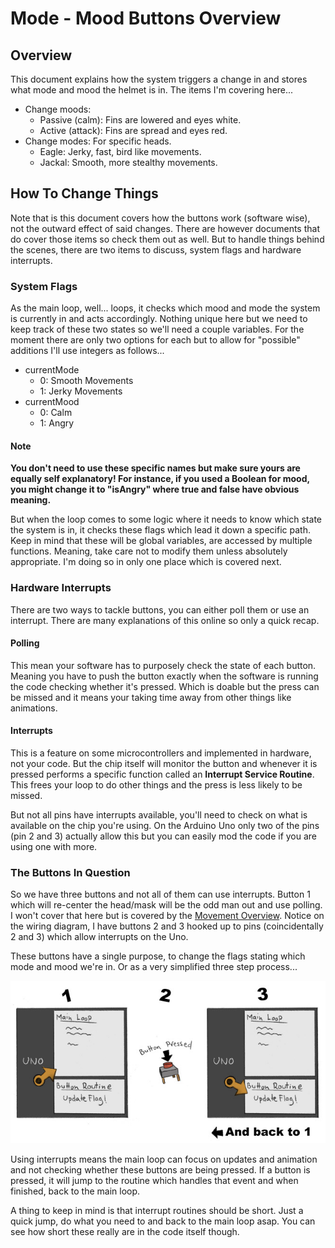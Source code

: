 # Mode - Mood Buttons Overview

## Overview

This document explains how the system triggers a change in and stores what mode
and mood the helmet is in. The items I'm covering here...

* Change moods:
    * Passive (calm): Fins are lowered and eyes white.
    * Active (attack): Fins are spread and eyes red.
* Change modes: For specific heads.
    * Eagle: Jerky, fast, bird like movements.
    * Jackal: Smooth, more stealthy movements.

## How To Change Things

Note that is this document covers how the buttons work (software wise), not the
outward effect of said changes. There are however documents that do cover those
items so check them out as well. But to handle things behind the scenes, there
are two items to discuss, system flags and hardware interrupts.

### System Flags

As the main loop, well... loops, it checks which mood and mode the system is
currently in and acts accordingly. Nothing unique here but we need to keep track
of these two states so we'll need a couple variables. For the moment there are
only two options for each but to allow for "possible" additions I'll use
integers as follows...

* currentMode
    * 0: Smooth Movements
    * 1: Jerky Movements
* currentMood
    * 0: Calm
    * 1: Angry

#### Note

**You don't need to use these specific names but make sure yours are equally
self explanatory! For instance, if you used a Boolean for mood, you might change
it to "isAngry" where true and false have obvious meaning.**

But when the loop comes to some logic where it needs to know which state the
system is in, it checks these flags which lead it down a specific path. Keep in
mind that these will be global variables, are accessed by multiple functions.
Meaning, take care not to modify them unless absolutely appropriate. I'm doing
so in only one place which is covered next.

### Hardware Interrupts

There are two ways to tackle buttons, you can either poll them or use an
interrupt. There are many explanations of this online so only a quick recap.

#### Polling

This mean your software has to purposely check the state of each button. Meaning
you have to push the button exactly when the software is running the code
checking whether it's pressed. Which is doable but the press can be missed and
it means your taking time away from other things like animations.

#### Interrupts

This is a feature on some microcontrollers and implemented in hardware, not your
code. But the chip itself will monitor the button and whenever it is pressed
performs a specific function called an **Interrupt Service Routine**. This frees
your loop to do other things and the press is less likely to be missed.

But not all pins have interrupts available, you'll need to check on what is
available on the chip you're using. On the Arduino Uno only two of the pins
(pin 2 and 3) actually allow this but you can easily mod the code if you are
using one with more.

### The Buttons In Question

So we have three buttons and not all of them can use interrupts. Button 1 which
will re-center the head/mask will be the odd man out and use polling. I won't
cover that here but is covered by the [Movement Overview](MovementOverview.md).
Notice on the wiring diagram, I have buttons 2 and 3 hooked up to pins
(coincidentally 2 and 3) which allow interrupts on the Uno.

These buttons have a single purpose, to change the flags stating which mode and
mood we're in. Or as a very simplified three step process...

![Interrupt Diagram](images/diagrams/InterruptDiagram.jpg)

Using interrupts means the main loop can focus on updates and animation and not
checking whether these buttons are being pressed. If a button is pressed, it
will jump to the routine which handles that event and when finished, back to the
main loop.

A thing to keep in mind is that interrupt routines should be short. Just a quick
jump, do what you need to and back to the main loop asap. You can see how short
these really are in the code itself though.
